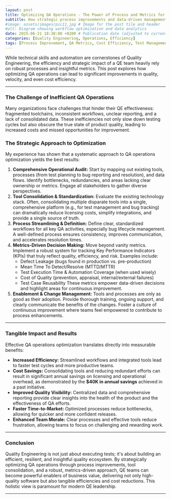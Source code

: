 ```yaml
---
layout: post
title: Optimizing QA Operations - The Power of Process and Metrics for Efficiency
subtitle: How strategic process improvements and data-driven management transform Quality Engineering.
#image: assets/images/pic11.jpg # Image for the post tile and header
#alt: Diagram showing workflow optimization and data analytics
date: 2025-06-21 18:30:00 +0200 # Publication date (adjusted to current time)
categories: [Quality Engineering, Operations, Efficiency]
tags: [Process Improvement, QA Metrics, Cost Efficiency, Test Management, Data-Driven Quality]
---
```


While technical skills and automation are cornerstones of Quality Engineering, the efficiency and strategic impact of a QE team heavily rely on robust processes and insightful metrics. This post explores how optimizing QA operations can lead to significant improvements in quality, velocity, and even cost efficiency.

---

### The Challenge of Inefficient QA Operations

Many organizations face challenges that hinder their QE effectiveness: fragmented toolchains, inconsistent workflows, unclear reporting, and a lack of consolidated data. These inefficiencies not only slow down testing cycles but also obscure the true state of product quality, leading to increased costs and missed opportunities for improvement.

### The Strategic Approach to Optimization

My experience has shown that a systematic approach to QA operations optimization yields the best results:

1.  **Comprehensive Operational Audit:** Start by mapping out existing tools, processes (from test planning to bug reporting and resolution), and data flows. Identify bottlenecks, redundancies, and areas lacking clear ownership or metrics. Engage all stakeholders to gather diverse perspectives.
2.  **Tool Consolidation & Standardization:** Evaluate the existing technology stack. Often, consolidating multiple disparate tools into a single, comprehensive platform (e.g., for test management and bug tracking) can dramatically reduce licensing costs, simplify integrations, and provide a single source of truth.
3.  **Process Streamlining & Definition:** Define clear, standardized workflows for all key QA activities, especially bug lifecycle management. A well-defined process ensures consistency, improves communication, and accelerates resolution times.
4.  **Metrics-Driven Decision Making:** Move beyond vanity metrics. Implement a robust system for tracking Key Performance Indicators (KPIs) that truly reflect quality, efficiency, and risk. Examples include:
    * Defect Leakage (bugs found in production vs. pre-production)
    * Mean Time To Detect/Resolve (MTTD/MTTR)
    * Test Execution Time & Automation Coverage (when used wisely)
    * Cost of Quality (prevention, appraisal, internal/external failures)
    * Test Case Reusability
    These metrics empower data-driven decisions and highlight areas for continuous improvement.
5.  **Enablement & Change Management:** Tools and processes are only as good as their adoption. Provide thorough training, ongoing support, and clearly communicate the benefits of the changes. Foster a culture of continuous improvement where teams feel empowered to contribute to process enhancements.

---

### Tangible Impact and Results

Effective QA operations optimization translates directly into measurable benefits:

* **Increased Efficiency:** Streamlined workflows and integrated tools lead to faster test cycles and more productive teams.
* **Cost Savings:** Consolidating tools and reducing redundant efforts can result in significant annual savings on licensing and operational overhead, as demonstrated by the **$40K in annual savings** achieved in a past initiative.
* **Improved Quality Visibility:** Centralized data and comprehensive reporting provide clear insights into the health of the product and the effectiveness of QA efforts.
* **Faster Time-to-Market:** Optimized processes reduce bottlenecks, allowing for quicker and more confident releases.
* **Enhanced Team Morale:** Clear processes and effective tools reduce frustration, allowing teams to focus on challenging and rewarding work.

---

### Conclusion

Quality Engineering is not just about executing tests; it's about building an efficient, resilient, and insightful quality ecosystem. By strategically optimizing QA operations through process improvements, tool consolidation, and a robust, metrics-driven approach, QE teams can become powerful enablers of business value, delivering not only high-quality software but also tangible efficiencies and cost reductions. This holistic view is paramount for modern QE leadership.

---
